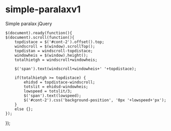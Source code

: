 simple-paralaxv1
================

Simple paralax jQuery

    $(document).ready(function(){
    $(document).scroll(function(){
        topdistace = $('#cont-2').offset().top;
        windscroll = $(window).scrollTop();
        topdistan = windscroll-topdistace;
        windowheis = $(window).height();
        totalhietgh = windscroll+windowheis;
        
        $('span').text(windscroll+windowheis+' '+topdistace);
                
        if(totalhietgh >= topdistace) {
            ehidsd = topdistace-windscroll;
            totslit = ehidsd-windowheis;
            lowspeed = totslit/3;
            $('span').text(lowspeed);
            $('#cont-2').css('background-position', '0px '+lowspeed+'px');
        } 
        else {};
    });
});

